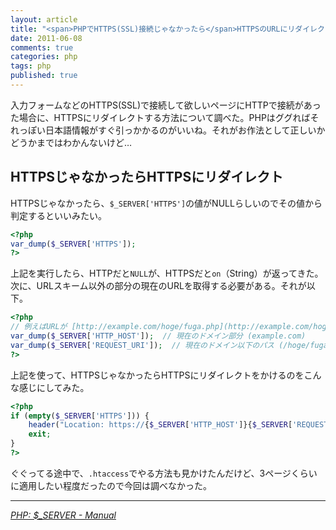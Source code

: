 ```yaml
---
layout: article
title: "<span>PHPでHTTPS(SSL)接続じゃなかったら</span>HTTPSのURLにリダイレクトする"
date: 2011-06-08
comments: true
categories: php
tags: php
published: true
---
```


入力フォームなどのHTTPS(SSL)で接続して欲しいページにHTTPで接続があった場合に、HTTPSにリダイレクトする方法について調べた。PHPはググればそれっぽい日本語情報がすぐ引っかかるのがいいね。それがお作法として正しいかどうかまではわかんないけど…

<!-- READMORE -->


## HTTPSじゃなかったらHTTPSにリダイレクト

HTTPSじゃなかったら、`$_SERVER['HTTPS']`の値がNULLらしいのでその値から判定するといいみたい。

~~~ php
<?php
var_dump($_SERVER['HTTPS']);
?>
~~~

上記を実行したら、HTTPだと`NULL`が、HTTPSだと`on`（String）が返ってきた。次に、URLスキーム以外の部分の現在のURLを取得する必要がある。それが以下。

~~~ php
<?php
// 例えばURLが [http://example.com/hoge/fuga.php](http://example.com/hoge/fuga.php) の場合だと…
var_dump($_SERVER['HTTP_HOST']);  // 現在のドメイン部分 (example.com)
var_dump($_SERVER['REQUEST_URI']);  // 現在のドメイン以下のパス (/hoge/fuga.php)
?>
~~~

上記を使って、HTTPSじゃなかったらHTTPSにリダイレクトをかけるのをこんな感じにしてみた。

~~~ php
<?php
if (empty($_SERVER['HTTPS'])) {
    header("Location: https://{$_SERVER['HTTP_HOST']}{$_SERVER['REQUEST_URI']}");
    exit;
}
?>
~~~

ぐぐってる途中で、`.htaccess`でやる方法も見かけたんだけど、3ページくらいに適用したい程度だったので今回は調べなかった。

* * *

<cite>[PHP: $\_SERVER - Manual](http://php.net/manual/ja/reserved.variables.server.php)</cite>
